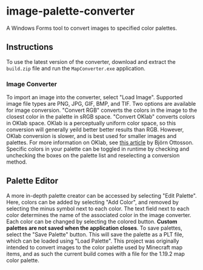# image-palette-converter
A Windows Forms tool to convert images to specified color palettes.
## Instructions
To use the latest version of the converter, download and extract the `build.zip` file and run the `MapConverter.exe` application.
### Image Converter
To import an image into the converter, select "Load Image". Supported image file types are PNG, JPG, GIF, BMP, and TIF.
Two options are available for image conversion. "Convert RGB" converts the colors in the image to the closest color in the palette in sRGB space. "Convert OKlab" converts colors in OKlab space. OKlab is a perceptually uniform color space, so this conversion will generally yeild better better results than RGB. However, OKlab conversion is slower, and is best used for smaller images and palettes. For more information on OKlab, see [this article](https://bottosson.github.io/posts/oklab/) by Björn Ottosson.
Specific colors in your palette can be toggled in runtime by checking and unchecking the boxes on the palette list and reselecting a conversion method. 
## Palette Editor
A more in-depth palette creator can be accessed by selecting "Edit Palette". Here, colors can be added by selecting "Add Color", and removed by selecting the minus symbol next to each color. The text field next to each color determines the name of the associated color in the image converter. Each color can be changed by selecting the colored button. 
**Custom palettes are not saved when the application closes**. To save palettes, select the "Save Palette" button. This will save the palette as a PLT file, which can be loaded using "Load Palette".
This project was originally intended to convert images to the color palette used by Minecraft map items, and as such the current build comes with a file for the 1.19.2 map color palette.
